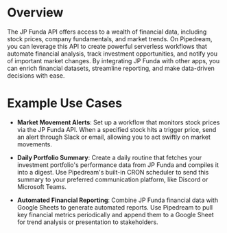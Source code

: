 # Overview

The JP Funda API offers access to a wealth of financial data, including stock prices, company fundamentals, and market trends. On Pipedream, you can leverage this API to create powerful serverless workflows that automate financial analysis, track investment opportunities, and notify you of important market changes. By integrating JP Funda with other apps, you can enrich financial datasets, streamline reporting, and make data-driven decisions with ease.

# Example Use Cases

- **Market Movement Alerts**: Set up a workflow that monitors stock prices via the JP Funda API. When a specified stock hits a trigger price, send an alert through Slack or email, allowing you to act swiftly on market movements.

- **Daily Portfolio Summary**: Create a daily routine that fetches your investment portfolio's performance data from JP Funda and compiles it into a digest. Use Pipedream's built-in CRON scheduler to send this summary to your preferred communication platform, like Discord or Microsoft Teams.

- **Automated Financial Reporting**: Combine JP Funda financial data with Google Sheets to generate automated reports. Use Pipedream to pull key financial metrics periodically and append them to a Google Sheet for trend analysis or presentation to stakeholders.
